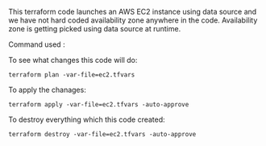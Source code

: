 This terraform code launches an AWS EC2 instance using data source and we have not hard coded availability zone anywhere in the code.
Availability zone is getting picked using data source at runtime.

Command used :

To see what changes this code will do:
    
    terraform plan -var-file=ec2.tfvars 

To apply the chanages:

    terraform apply -var-file=ec2.tfvars -auto-approve

To destroy everything which this code created:

    terraform destroy -var-file=ec2.tfvars -auto-approve


